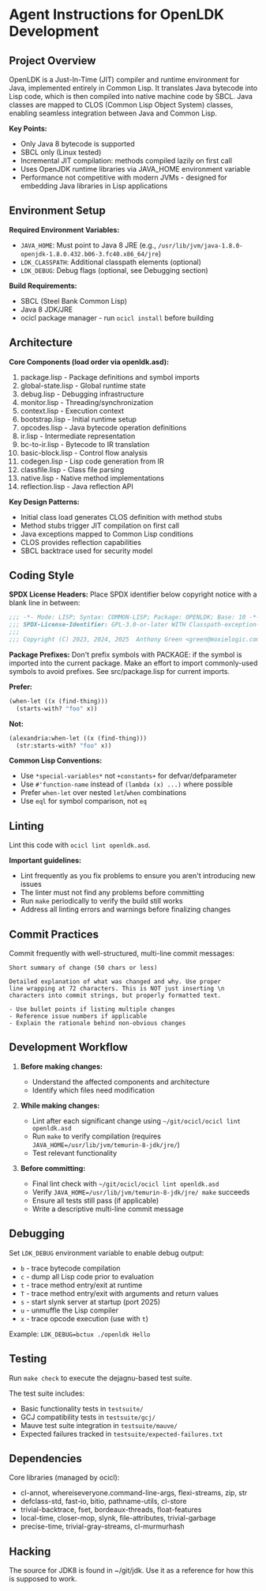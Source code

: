 # Agent Instructions for OpenLDK Development

## Project Overview

OpenLDK is a Just-In-Time (JIT) compiler and runtime environment for Java,
implemented entirely in Common Lisp. It translates Java bytecode into Lisp
code, which is then compiled into native machine code by SBCL. Java classes
are mapped to CLOS (Common Lisp Object System) classes, enabling seamless
integration between Java and Common Lisp.

**Key Points:**
- Only Java 8 bytecode is supported
- SBCL only (Linux tested)
- Incremental JIT compilation: methods compiled lazily on first call
- Uses OpenJDK runtime libraries via JAVA_HOME environment variable
- Performance not competitive with modern JVMs - designed for embedding Java libraries in Lisp applications

## Environment Setup

**Required Environment Variables:**
- `JAVA_HOME`: Must point to Java 8 JRE (e.g., `/usr/lib/jvm/java-1.8.0-openjdk-1.8.0.432.b06-3.fc40.x86_64/jre`)
- `LDK_CLASSPATH`: Additional classpath elements (optional)
- `LDK_DEBUG`: Debug flags (optional, see Debugging section)

**Build Requirements:**
- SBCL (Steel Bank Common Lisp)
- Java 8 JDK/JRE
- ocicl package manager - run `ocicl install` before building

## Architecture

**Core Components (load order via openldk.asd):**
1. package.lisp - Package definitions and symbol imports
2. global-state.lisp - Global runtime state
3. debug.lisp - Debugging infrastructure
4. monitor.lisp - Threading/synchronization
5. context.lisp - Execution context
6. bootstrap.lisp - Initial runtime setup
7. opcodes.lisp - Java bytecode operation definitions
8. ir.lisp - Intermediate representation
9. bc-to-ir.lisp - Bytecode to IR translation
10. basic-block.lisp - Control flow analysis
11. codegen.lisp - Lisp code generation from IR
12. classfile.lisp - Class file parsing
13. native.lisp - Native method implementations
14. reflection.lisp - Java reflection API

**Key Design Patterns:**
- Initial class load generates CLOS definition with method stubs
- Method stubs trigger JIT compilation on first call
- Java exceptions mapped to Common Lisp conditions
- CLOS provides reflection capabilities
- SBCL backtrace used for security model

## Coding Style

**SPDX License Headers:**
Place SPDX identifier below copyright notice with a blank line in between:
```lisp
;;; -*- Mode: LISP; Syntax: COMMON-LISP; Package: OPENLDK; Base: 10 -*-
;;; SPDX-License-Identifier: GPL-3.0-or-later WITH Classpath-exception-2.0
;;;
;;; Copyright (C) 2023, 2024, 2025  Anthony Green <green@moxielogic.com>
```

**Package Prefixes:**
Don't prefix symbols with PACKAGE: if the symbol is imported into the
current package. Make an effort to import commonly-used symbols to avoid
prefixes. See src/package.lisp for current imports.

**Prefer:**
```lisp
(when-let ((x (find-thing)))
  (starts-with? "foo" x))
```

**Not:**
```lisp
(alexandria:when-let ((x (find-thing)))
  (str:starts-with? "foo" x))
```

**Common Lisp Conventions:**
- Use `*special-variables*` not `+constants+` for defvar/defparameter
- Use `#'function-name` instead of `(lambda (x) ...)` where possible
- Prefer `when-let` over nested `let`/`when` combinations
- Use `eql` for symbol comparison, not `eq`

## Linting

Lint this code with `ocicl lint openldk.asd`.

**Important guidelines:**
- Lint frequently as you fix problems to ensure you aren't introducing new issues
- The linter must not find any problems before committing
- Run `make` periodically to verify the build still works
- Address all linting errors and warnings before finalizing changes

## Commit Practices

Commit frequently with well-structured, multi-line commit messages:

```
Short summary of change (50 chars or less)

Detailed explanation of what was changed and why. Use proper
line wrapping at 72 characters. This is NOT just inserting \n
characters into commit strings, but properly formatted text.

- Use bullet points if listing multiple changes
- Reference issue numbers if applicable
- Explain the rationale behind non-obvious changes
```

## Development Workflow

1. **Before making changes:**
   - Understand the affected components and architecture
   - Identify which files need modification

2. **While making changes:**
   - Lint after each significant change using `~/git/ocicl/ocicl lint openldk.asd`
   - Run `make` to verify compilation (requires `JAVA_HOME=/usr/lib/jvm/temurin-8-jdk/jre/`)
   - Test relevant functionality

3. **Before committing:**
   - Final lint check with `~/git/ocicl/ocicl lint openldk.asd`
   - Verify `JAVA_HOME=/usr/lib/jvm/temurin-8-jdk/jre/ make` succeeds
   - Ensure all tests still pass (if applicable)
   - Write a descriptive multi-line commit message

## Debugging

Set `LDK_DEBUG` environment variable to enable debug output:

- `b` - trace bytecode compilation
- `c` - dump all Lisp code prior to evaluation
- `t` - trace method entry/exit at runtime
- `T` - trace method entry/exit with arguments and return values
- `s` - start slynk server at startup (port 2025)
- `u` - unmuffle the Lisp compiler
- `x` - trace opcode execution (use with `t`)

Example: `LDK_DEBUG=bctux ./openldk Hello`

## Testing

Run `make check` to execute the dejagnu-based test suite.

The test suite includes:
- Basic functionality tests in `testsuite/`
- GCJ compatibility tests in `testsuite/gcj/`
- Mauve test suite integration in `testsuite/mauve/`
- Expected failures tracked in `testsuite/expected-failures.txt`

## Dependencies

Core libraries (managed by ocicl):
- cl-annot, whereiseveryone.command-line-args, flexi-streams, zip, str
- defclass-std, fast-io, bitio, pathname-utils, cl-store
- trivial-backtrace, fset, bordeaux-threads, float-features
- local-time, closer-mop, slynk, file-attributes, trivial-garbage
- precise-time, trivial-gray-streams, cl-murmurhash


## Hacking

The source for JDK8 is found in ~/git/jdk.  Use it as a reference for
how this is supposed to work.

